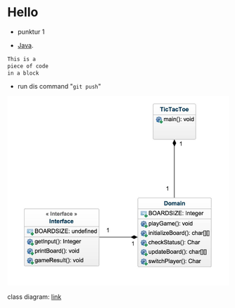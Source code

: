 # Hello

* punktur 1 

* [Java](https://www.java.com/en/download/).
	
~~~~
This is a 
piece of code 
in a block
~~~~

* run dis command "` git push `"

![alt tag](14858660_10209725379723215_2011027491_o.png)

class diagram: [link](http://imgur.com/a/QRTcI)
